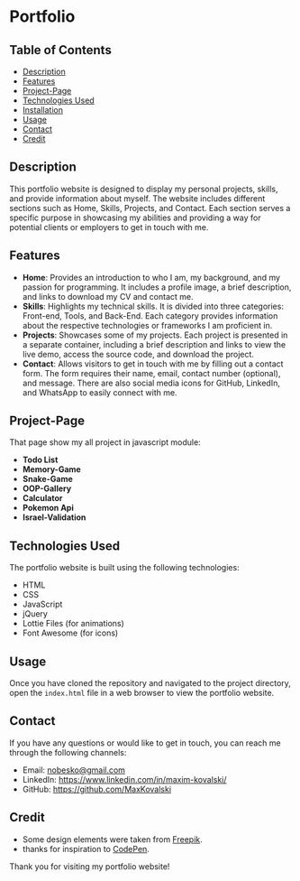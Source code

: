 # Portfolio

## Table of Contents

- [Description](#description)
- [Features](#features)
- [Project-Page](#project-page)
- [Technologies Used](#technologies-used)
- [Installation](#installation)
- [Usage](#usage)
- [Contact](#contact)
- [Credit](#credit)

## Description

This portfolio website is designed to display my personal projects, skills, and provide information about myself. The website includes different sections such as Home, Skills, Projects, and Contact. Each section serves a specific purpose in showcasing my abilities and providing a way for potential clients or employers to get in touch with me.

## Features

- **Home**: Provides an introduction to who I am, my background, and my passion for programming. It includes a profile image, a brief description, and links to download my CV and contact me.
- **Skills**: Highlights my technical skills. It is divided into three categories: Front-end, Tools, and Back-End. Each category provides information about the respective technologies or frameworks I am proficient in.
- **Projects**: Showcases some of my projects. Each project is presented in a separate container, including a brief description and links to view the live demo, access the source code, and download the project.
- **Contact**: Allows visitors to get in touch with me by filling out a contact form. The form requires their name, email, contact number (optional), and message. There are also social media icons for GitHub, LinkedIn, and WhatsApp to easily connect with me.

## Project-Page

That page show my all project in javascript module:

- **Todo List**
- **Memory-Game**
- **Snake-Game**
- **OOP-Gallery**
- **Calculator**
- **Pokemon Api**
- **Israel-Validation**

## Technologies Used

The portfolio website is built using the following technologies:

- HTML
- CSS
- JavaScript
- jQuery
- Lottie Files (for animations)
- Font Awesome (for icons)

## Usage

Once you have cloned the repository and navigated to the project directory, open the `index.html` file in a web browser to view the portfolio website.

## Contact

If you have any questions or would like to get in touch, you can reach me through the following channels:

- Email: nobesko@gmail.com
- LinkedIn: https://www.linkedin.com/in/maxim-kovalski/
- GitHub: https://github.com/MaxKovalski

## Credit

- Some design elements were taken from [Freepik](https://www.freepik.com/).
- thanks for inspiration to [CodePen](https://codepen.io/).

Thank you for visiting my portfolio website!
